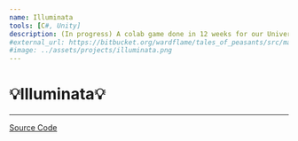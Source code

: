 ```yaml
---
name: Illuminata
tools: [C#, Unity]
description: (In progress) A colab game done in 12 weeks for our University course, it is an endless runner
#external_url: https://bitbucket.org/wardflame/tales_of_peasants/src/master/
#image: ../assets/projects/illuminata.png
---
```


# 💡Illuminata💡

---

[Source Code](https://bitbucket.org/wardflame/titanium_pandas/src/master/)